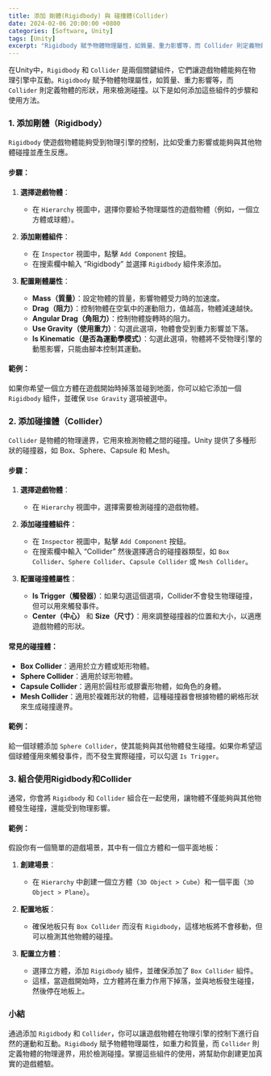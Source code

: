 ```yaml
---
title: 添加 剛體(Rigidbody) 與 碰撞體(Collider)
date: 2024-02-06 20:00:00 +0800
categories: [Software, Unity]
tags: [Unity] 
excerpt: "Rigidbody 賦予物體物理屬性，如質量、重力影響等，而 Collider 則定義物體的形狀，用來檢測碰撞"
---
```


在Unity中，`Rigidbody` 和 `Collider` 是兩個關鍵組件，它們讓遊戲物體能夠在物理引擎中互動。`Rigidbody` 賦予物體物理屬性，如質量、重力影響等，而 `Collider` 則定義物體的形狀，用來檢測碰撞。以下是如何添加這些組件的步驟和使用方法。

### 1. **添加剛體（Rigidbody）**

`Rigidbody` 使遊戲物體能夠受到物理引擎的控制，比如受重力影響或能夠與其他物體碰撞並產生反應。

#### **步驟**：
1. **選擇遊戲物體**：
   - 在 `Hierarchy` 視圖中，選擇你要給予物理屬性的遊戲物體（例如，一個立方體或球體）。

2. **添加剛體組件**：
   - 在 `Inspector` 視圖中，點擊 `Add Component` 按鈕。
   - 在搜索欄中輸入 “Rigidbody” 並選擇 `Rigidbody` 組件來添加。

3. **配置剛體屬性**：
   - **Mass（質量）**：設定物體的質量，影響物體受力時的加速度。
   - **Drag（阻力）**：控制物體在空氣中的運動阻力，值越高，物體減速越快。
   - **Angular Drag（角阻力）**：控制物體旋轉時的阻力。
   - **Use Gravity（使用重力）**：勾選此選項，物體會受到重力影響並下落。
   - **Is Kinematic（是否為運動學模式）**：勾選此選項，物體將不受物理引擎的動態影響，只能由腳本控制其運動。

#### **範例**：
如果你希望一個立方體在遊戲開始時掉落並碰到地面，你可以給它添加一個 `Rigidbody` 組件，並確保 `Use Gravity` 選項被選中。

### 2. **添加碰撞體（Collider）**

`Collider` 是物體的物理邊界，它用來檢測物體之間的碰撞。Unity 提供了多種形狀的碰撞器，如 Box、Sphere、Capsule 和 Mesh。

#### **步驟**：
1. **選擇遊戲物體**：
   - 在 `Hierarchy` 視圖中，選擇需要檢測碰撞的遊戲物體。

2. **添加碰撞體組件**：
   - 在 `Inspector` 視圖中，點擊 `Add Component` 按鈕。
   - 在搜索欄中輸入 “Collider” 然後選擇適合的碰撞器類型，如 `Box Collider`、`Sphere Collider`、`Capsule Collider` 或 `Mesh Collider`。

3. **配置碰撞體屬性**：
   - **Is Trigger（觸發器）**：如果勾選這個選項，Collider不會發生物理碰撞，但可以用來觸發事件。
   - **Center（中心）** 和 **Size（尺寸）**：用來調整碰撞器的位置和大小，以適應遊戲物體的形狀。

#### **常見的碰撞體**：
- **Box Collider**：適用於立方體或矩形物體。
- **Sphere Collider**：適用於球形物體。
- **Capsule Collider**：適用於圓柱形或膠囊形物體，如角色的身體。
- **Mesh Collider**：適用於複雜形狀的物體，這種碰撞器會根據物體的網格形狀來生成碰撞邊界。

#### **範例**：
給一個球體添加 `Sphere Collider`，使其能夠與其他物體發生碰撞。如果你希望這個球體僅用來觸發事件，而不發生實際碰撞，可以勾選 `Is Trigger`。

### 3. **組合使用Rigidbody和Collider**

通常，你會將 `Rigidbody` 和 `Collider` 組合在一起使用，讓物體不僅能夠與其他物體發生碰撞，還能受到物理影響。

#### **範例**：
假設你有一個簡單的遊戲場景，其中有一個立方體和一個平面地板：

1. **創建場景**：
   - 在 `Hierarchy` 中創建一個立方體（`3D Object > Cube`）和一個平面（`3D Object > Plane`）。
   
2. **配置地板**：
   - 確保地板只有 `Box Collider` 而沒有 `Rigidbody`，這樣地板將不會移動，但可以檢測其他物體的碰撞。

3. **配置立方體**：
   - 選擇立方體，添加 `Rigidbody` 組件，並確保添加了 `Box Collider` 組件。
   - 這樣，當遊戲開始時，立方體將在重力作用下掉落，並與地板發生碰撞，然後停在地板上。

### 小結

通過添加 `Rigidbody` 和 `Collider`，你可以讓遊戲物體在物理引擎的控制下進行自然的運動和互動。`Rigidbody` 賦予物體物理屬性，如重力和質量，而 `Collider` 則定義物體的物理邊界，用於檢測碰撞。掌握這些組件的使用，將幫助你創建更加真實的遊戲體驗。
